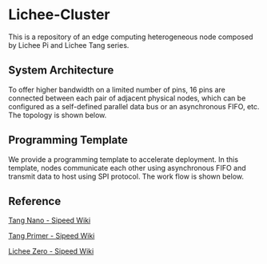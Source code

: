 # Lichee-Cluster

This is a repository of an edge computing heterogeneous node composed by Lichee Pi and Lichee Tang series.

## System Architecture

To offer higher bandwidth on a limited number of pins, 16 pins are connected between each pair of adjacent physical nodes, which can be configured as a self-defined parallel data bus or an asynchronous FIFO, etc. The topology is shown below.

## Programming Template

We provide a programming template to accelerate deployment. In this template, nodes communicate each other using asynchronous FIFO and transmit data to host using SPI protocol. The work flow is shown below.

## Reference

[Tang Nano - Sipeed Wiki](https://wiki.sipeed.com/hardware/zh/tang/Tang-Nano/Nano.html)

[Tang Primer - Sipeed Wiki](https://wiki.sipeed.com/hardware/zh/tang/Tang-primer/Tang-primer.html)

[Lichee Zero - Sipeed Wiki](https://wiki.sipeed.com/hardware/zh/lichee/Zero/Zero.html)
